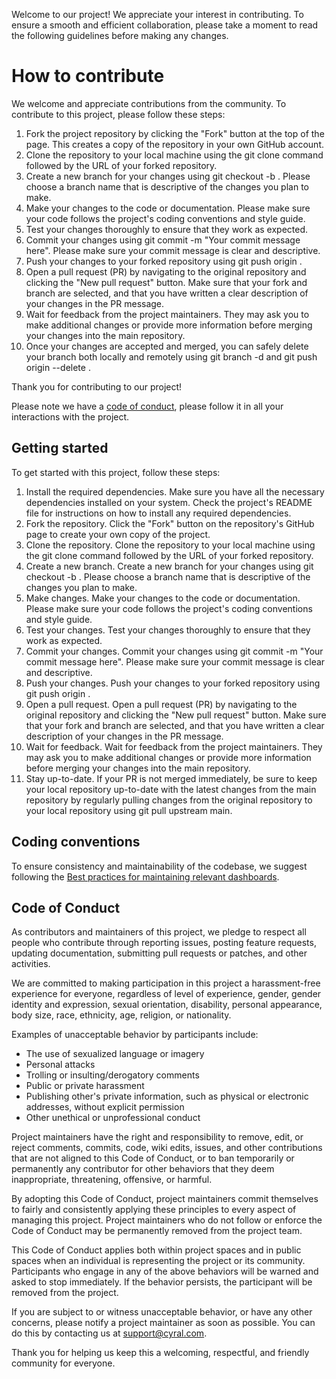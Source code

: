 Welcome to our project! We appreciate your interest in contributing. To ensure a smooth and efficient collaboration, please take a moment to read the following guidelines before making any changes.

# How to contribute

We welcome and appreciate contributions from the community. To contribute to this project, please follow these steps:

1. Fork the project repository by clicking the "Fork" button at the top of the page. This creates a copy of the repository in your own GitHub account.
2. Clone the repository to your local machine using the git clone command followed by the URL of your forked repository.
3. Create a new branch for your changes using git checkout -b <branch-name>. Please choose a branch name that is descriptive of the changes you plan to make.
4. Make your changes to the code or documentation. Please make sure your code follows the project's coding conventions and style guide.
5. Test your changes thoroughly to ensure that they work as expected.
6. Commit your changes using git commit -m "Your commit message here". Please make sure your commit message is clear and descriptive.
7. Push your changes to your forked repository using git push origin <branch-name>.
8. Open a pull request (PR) by navigating to the original repository and clicking the "New pull request" button. Make sure that your fork and branch are selected, and that you have written a clear description of your changes in the PR message.
9. Wait for feedback from the project maintainers. They may ask you to make additional changes or provide more information before merging your changes into the main repository.
10. Once your changes are accepted and merged, you can safely delete your branch both locally and remotely using git branch -d <branch-name> and git push origin --delete <branch-name>.

Thank you for contributing to our project!

Please note we have a [code of conduct](#code-of-conduct), please follow it in all your interactions with the project.


## Getting started

To get started with this project, follow these steps:

1. Install the required dependencies. Make sure you have all the necessary dependencies installed on your system. Check the project's README file for instructions on how to install any required dependencies.
2. Fork the repository. Click the "Fork" button on the repository's GitHub page to create your own copy of the project.
3. Clone the repository. Clone the repository to your local machine using the git clone command followed by the URL of your forked repository.
4. Create a new branch. Create a new branch for your changes using git checkout -b <branch-name>. Please choose a branch name that is descriptive of the changes you plan to make.
5. Make changes. Make your changes to the code or documentation. Please make sure your code follows the project's coding conventions and style guide.
6. Test your changes. Test your changes thoroughly to ensure that they work as expected.
7. Commit your changes. Commit your changes using git commit -m "Your commit message here". Please make sure your commit message is clear and descriptive.
8. Push your changes. Push your changes to your forked repository using git push origin <branch-name>.
9. Open a pull request. Open a pull request (PR) by navigating to the original repository and clicking the "New pull request" button. Make sure that your fork and branch are selected, and that you have written a clear description of your changes in the PR message.
10. Wait for feedback. Wait for feedback from the project maintainers. They may ask you to make additional changes or provide more information before merging your changes into the main repository.
11. Stay up-to-date. If your PR is not merged immediately, be sure to keep your local repository up-to-date with the latest changes from the main repository by regularly pulling changes from the original repository to your local repository using git pull upstream main.


## Coding conventions

To ensure consistency and maintainability of the codebase, we suggest following the [Best practices for maintaining relevant dashboards](https://docs.datadoghq.com/dashboards/guide/maintain-relevant-dashboards/).

## Code of Conduct

As contributors and maintainers of this project, we pledge to respect all people who contribute through reporting issues, posting feature requests, updating documentation, submitting pull requests or patches, and other activities.

We are committed to making participation in this project a harassment-free experience for everyone, regardless of level of experience, gender, gender identity and expression, sexual orientation, disability, personal appearance, body size, race, ethnicity, age, religion, or nationality.

Examples of unacceptable behavior by participants include:

 - The use of sexualized language or imagery
 - Personal attacks
 - Trolling or insulting/derogatory comments
 - Public or private harassment
 - Publishing other's private information, such as physical or electronic addresses, without explicit permission
 - Other unethical or unprofessional conduct

Project maintainers have the right and responsibility to remove, edit, or reject comments, commits, code, wiki edits, issues, and other contributions that are not aligned to this Code of Conduct, or to ban temporarily or permanently any contributor for other behaviors that they deem inappropriate, threatening, offensive, or harmful.

By adopting this Code of Conduct, project maintainers commit themselves to fairly and consistently applying these principles to every aspect of managing this project. Project maintainers who do not follow or enforce the Code of Conduct may be permanently removed from the project team.

This Code of Conduct applies both within project spaces and in public spaces when an individual is representing the project or its community. Participants who engage in any of the above behaviors will be warned and asked to stop immediately. If the behavior persists, the participant will be removed from the project.

If you are subject to or witness unacceptable behavior, or have any other concerns, please notify a project maintainer as soon as possible. You can do this by contacting us at support@cyral.com.

Thank you for helping us keep this a welcoming, respectful, and friendly community for everyone.